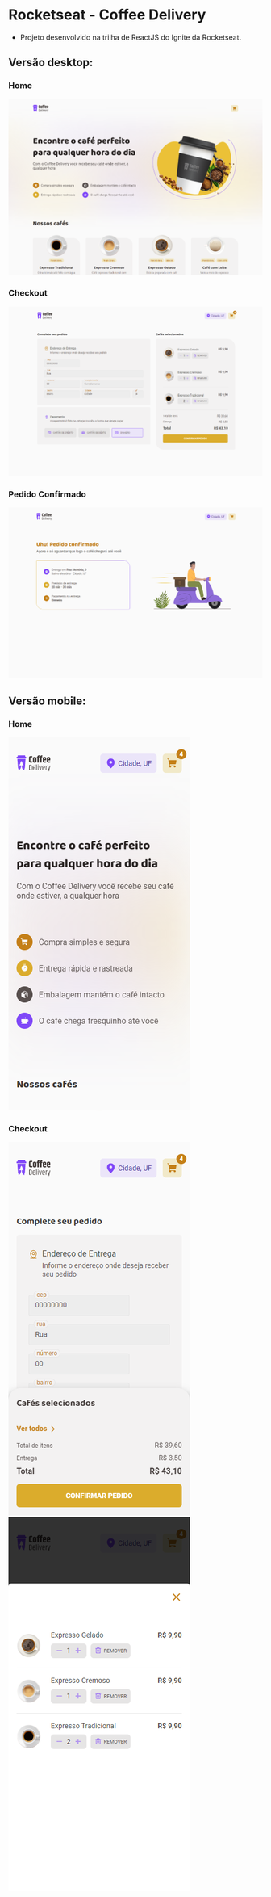 # Rocketseat - Coffee Delivery

- Projeto desenvolvido na trilha de ReactJS do Ignite da Rocketseat.

## Versão desktop:

### Home

<img src="./public/readme-images/home-desktop-01.png" alt="" />

### Checkout

<img src="./public/readme-images/checkout-desktop-01.png" alt="" />

### Pedido Confirmado

<img src="./public/readme-images/confirmed-order-desktop-01.png" alt="" />

## Versão mobile:

### Home

<img src="./public/readme-images/home-mobile-01.png" alt="" />

### Checkout

<img src="./public/readme-images/checkout-mobile-01.png" alt="" />
<img src="./public/readme-images/checkout-mobile-02.png" alt="" />
